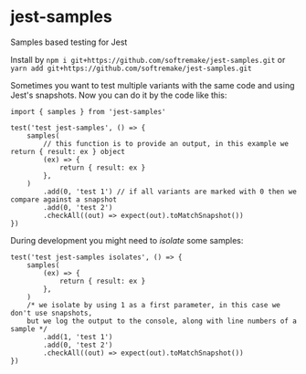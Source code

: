 # jest-samples
Samples based testing for Jest

Install by `npm i git+https://github.com/softremake/jest-samples.git` or `yarn add git+https://github.com/softremake/jest-samples.git` 

Sometimes you want to test multiple variants with the same code and using Jest's snapshots.
Now you can do it by the code like this:

```
import { samples } from 'jest-samples'

test('test jest-samples', () => {
    samples(
        // this function is to provide an output, in this example we return { result: ex } object
        (ex) => {
            return { result: ex }
        },
    )
        .add(0, 'test 1') // if all variants are marked with 0 then we compare against a snapshot
        .add(0, 'test 2') 
        .checkAll((out) => expect(out).toMatchSnapshot())
})
```

During development you might need to *isolate* some samples:

```
test('test jest-samples isolates', () => {
    samples(
        (ex) => {
            return { result: ex }
        },
    )
    /* we isolate by using 1 as a first parameter, in this case we don't use snapshots, 
    but we log the output to the console, along with line numbers of a sample */
        .add(1, 'test 1') 
        .add(0, 'test 2') 
        .checkAll((out) => expect(out).toMatchSnapshot())
})
```
